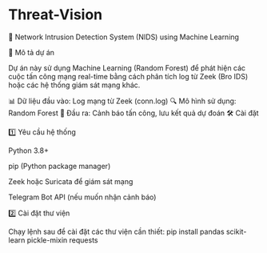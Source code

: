 ﻿# Threat-Vision
🚀 Network Intrusion Detection System (NIDS) using Machine Learning

📌 Mô tả dự án

Dự án này sử dụng Machine Learning (Random Forest) để phát hiện các cuộc tấn công mạng real-time bằng cách phân tích log từ Zeek (Bro IDS) hoặc các hệ thống giám sát mạng khác.

📊 Dữ liệu đầu vào: Log mạng từ Zeek (conn.log)
🔍 Mô hình sử dụng: Random Forest
🚨 Đầu ra: Cảnh báo tấn công, lưu kết quả dự đoán
🛠 Cài đặt

1️⃣ Yêu cầu hệ thống

Python 3.8+

pip (Python package manager)

Zeek hoặc Suricata để giám sát mạng

Telegram Bot API (nếu muốn nhận cảnh báo)

2️⃣ Cài đặt thư viện

Chạy lệnh sau để cài đặt các thư viện cần thiết:
pip install pandas scikit-learn pickle-mixin requests

